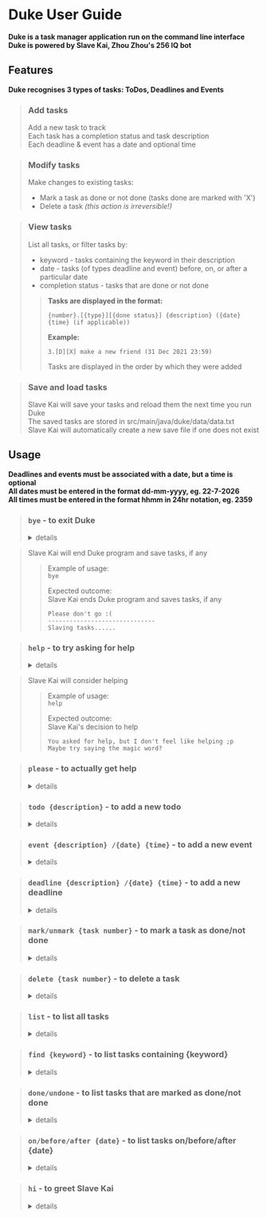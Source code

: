 # Duke User Guide

**Duke is a task manager application run on the command line interface  
Duke is powered by Slave Kai, Zhou Zhou's 256 IQ bot**

## Features

**Duke recognises 3 types of tasks: ToDos, Deadlines and Events**

> ### Add tasks
>Add a new task to track  
> Each task has a completion status and task description  
> Each deadline & event has a date and optional time

> ### Modify tasks
>Make changes to existing tasks:
>- Mark a task as done or not done (tasks done are marked with 'X')
>- Delete a task *(this action is irreversible!)*

> ### View tasks
>List all tasks, or filter tasks by:
>- keyword - tasks containing the keyword in their description
>- date - tasks (of types deadline and event) before, on, or after a particular date
>- completion status - tasks that are done or not done
>
>> **Tasks are displayed in the format:**
>>```
>>{number}.[{type}][{done status}] {description} ({date} {time} (if applicable))  
>>```
>>**Example:**
>>```
>>3.[D][X] make a new friend (31 Dec 2021 23:59)
>>```
>>Tasks are displayed in the order by which they were added

> ### Save and load tasks
>Slave Kai will save your tasks and reload them the next time you run Duke  
> The saved tasks are stored in src/main/java/duke/data/data.txt  
> Slave Kai will automatically create a new save file if one does not exist

## Usage

**Deadlines and events must be associated with a date, but a time is optional  
All dates must be entered in the format dd-mm-yyyy, eg. 22-7-2026  
All times must be entered in the format hhmm in 24hr notation, eg. 2359**

> ### `bye` - to exit Duke
><details><summary>details</summary>

>Slave Kai will end Duke program and save tasks, if any  
>>Example of usage:  
>>`bye`  
>>  
>>Expected outcome:  
>> Slave Kai ends Duke program and saves tasks, if any  
>>```  
>>Please don't go :(  
>>------------------------------  
>>Slaving tasks......  
>>```  
></details>

> ### `help` - to try asking for help
><details><summary>details</summary>

>
>Slave Kai will consider helping  
>>Example of usage:  
>>`help`  
>>  
>>Expected outcome:  
>>Slave Kai's decision to help  
>>```  
>>You asked for help, but I don't feel like helping ;p  
>>Maybe try saying the magic word?  
>>```  
>
></details>

> ### `please` - to actually get help
><details><summary>details</summary>
>
>Slave Kai will display help message
>> Example of usage:  
>>`please`
>>
>>Expected outcome:  
>> Help message displaying available commands
>>```
>>Slave Kai is glad to help! 
>>Available commands: 
>>bye - to exit Duke
>>help - to try asking for help
>>please - to actually get help
>>todo {description} - to add a new todo
>>event {description} /{date} {time (optional)} - to add a new event
>>deadline {description} /{date} {time (optional)} - to add a new deadline
>>mark/unmark {task number} - to mark a task as done/not done
>>delete {task number} - to delete a task
>>list - to list all tasks
>>find {keyword} - to list tasks containing {keyword}
>>done/undone - to list tasks that are marked as done/not done
>>on/before/after {date} - to list tasks on/before/after {date}
>>
>>Note: all dates must be entered in the format dd-mm-yyyy, eg. 22-7-2026
>>and all times must be entered in the format hhmm, eg. 2359
>>```
>
></details>

> ### `todo {description}` - to add a new todo
><details><summary>details</summary>
>
>Slave Kai will add a new todo with {description}
>> Example of usage:  
>> `todo find a girlfriend`
>>
>>Expected outcome:  
>> Todo is created
>>```
>>Task added:
>>1.[T][ ] find a girlfriend
>>```
>
></details>

> ### `event {description} /{date} {time}` - to add a new event
><details><summary>details</summary>
>
>Slave Kai will add a new event with {description} on {date} at {time (optional)}
>> Example of usage:  
>> `event go on a date /1-1-2066`
>>
>>Expected outcome:  
>> Event is created
>>```
>>Task added:
>>2.[E][ ] go on a date (1 Jan 2066)
>>```
>
></details>

> ### `deadline {description} /{date} {time}` - to add a new deadline
><details><summary>details</summary>
>
>Slave Kai will add a new deadline with {description} on {date} at {time (optional)}
>> Example of usage:  
>> `deadline make a new friend /31-12-2021 2359`
>>
>>Expected outcome:  
>> Deadline is created
>>```
>>Task added:
>>3.[D][ ] make a new friend (31 Dec 2021 23:59)
>>```
>
></details>

> ### `mark/unmark {task number}` - to mark a task as done/not done
><details><summary>details</summary>
>
>Slave Kai will mark that task as done/not done
>> Example of usage:  
>> `mark 3`
>>
>>Expected outcome:  
>> Task is marked as done/not done
>>```
>>Well done. I've marked this task as done:
>>3.[D][X] make a new friend (31 Dec 2021 23:59)
>>```
>
></details>

> ### `delete {task number}` - to delete a task
><details><summary>details</summary>
>
>Slave Kai will delete that task (irreversible!)
>> Example of usage:  
>> `delete 3`
>>
>>Expected outcome:  
>> Task is deleted
>>```
>>Task deleted:
>>3.[D][X] make a new friend (31 Dec 2021 23:59)
>>```
>
></details>

> ### `list` - to list all tasks
><details><summary>details</summary>
>
>Slave Kai will list all tasks and total number of tasks
>> Example of usage:  
>> `list`
>>
>>Expected outcome:  
>> All tasks in Slave Kai's memory
>>```
>>You have 2 tasks
>>1.[T][ ] find a girlfriend
>>2.[E][ ] go on a date (1 Jan 2066)
>>```
>
></details>

> ### `find {keyword}` - to list tasks containing {keyword}
><details><summary>details</summary>
>
>Slave Kai will list tasks containing {keyword} in task description
>> Example of usage:  
>> `find friend`
>>
>>Expected outcome:  
>> Tasks containing friend in task description
>>```
>>Slave Kai found these 1 tasks:
>>1.[T][ ] find a girlfriend
>>```
>
></details>

> ### `done/undone` - to list tasks that are marked as done/not done
><details><summary>details</summary>
>
>Slave Kai will list tasks that are marked as done/not done
>> Example of usage:  
>> `undone`
>>
>>Expected outcome:  
>> Tasks marked as not done
>>```
>>Slave Kai found these 2 tasks:
>>1.[T][ ] find a girlfriend
>>2.[E][ ] go on a date (1 Jan 2066)
>>```
>
></details>

> ### `on/before/after {date}` - to list tasks on/before/after {date}
><details><summary>details</summary>
>  
>Slave Kai will list tasks (of types deadline and event) on/before/after {date}  
>> Example of usage:  
>> `after 22-7-2026`  
>>  
>>Expected outcome:  
>> Tasks (of types deadline and event) after {date}
>>```
>>Slave Kai found these 1 tasks:
>>2.[E][ ] go on a date (1 Jan 2066)
>>```
>
></details>

> ### `hi` - to greet Slave Kai
><details><summary>details</summary>
>  
>Slave Kai will respond with a greeting  
>>Example of usage:  
>>`hi`  
>>  
>>Expected outcome:  
>>Slave Kai's response  
>>```  
>>Howdy!  
>>```  
>
></details>
